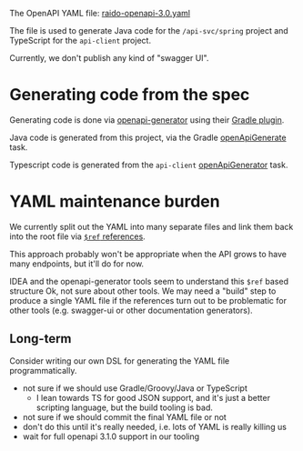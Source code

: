 The OpenAPI YAML file: [raido-openapi-3.0.yaml](./src/raido-openapi-3.0.yaml)

The file is used to generate Java code for the `/api-svc/spring` project and
TypeScript for the `api-client` project.

Currently, we don't publish any kind of "swagger UI".


# Generating code from the spec

Generating code is done via [openapi-generator](https://github.com/OpenAPITools/openapi-generator)
using their [Gradle plugin](https://github.com/OpenAPITools/openapi-generator/blob/master/modules/openapi-generator-gradle-plugin/README.adoc).

Java code is generated from this project, via the Gradle 
[openApiGenerate](./build.gradle) task.

Typescript code is generated from the `api-client` 
[openApiGenerator](../../app-client/build.gradle) task.


# YAML maintenance burden 

We currently split out the YAML into many separate files and link them back 
into the root file via 
[`$ref` references](https://oai.github.io/Documentation/specification-components.html#the-reference-object).

This approach probably won't be appropriate when the API grows to have many 
endpoints, but it'll do for now.
 
IDEA and the openapi-generator tools seem to understand this `$ref` based
structure Ok, not sure about other tools.
We may need a "build" step to produce a single YAML file if the references turn
out to be problematic for other tools (e.g. swagger-ui or other documentation
generators).


## Long-term 

Consider writing our own DSL for generating the YAML file programmatically.
* not sure if we should use Gradle/Groovy/Java or TypeScript
  * I lean towards TS for good JSON support, and it's just a better scripting 
  language, but the build tooling is bad.
* not sure if we should commit the final YAML file or not
* don't do this until it's really needed, i.e. lots of YAML is really killing us
* wait for full openapi 3.1.0 support in our tooling